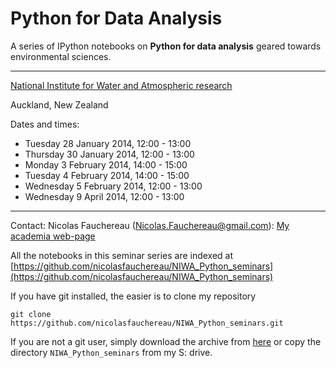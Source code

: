 Python for Data Analysis
========================

A series of IPython notebooks on **Python for data analysis** geared towards environmental sciences.

<hr size=3>

[National Institute for Water and Atmospheric research](http://www.niwa.co.nz) 

Auckland, New Zealand 

Dates and times: 

+ Tuesday 28 January 2014, 12:00 - 13:00
+ Thursday 30 January 2014, 12:00 - 13:00
+ Monday 3 February 2014, 14:00 - 15:00
+ Tuesday 4 February 2014, 14:00 - 15:00
+ Wednesday 5 February 2014, 12:00 - 13:00
+ Wednesday 9 April 2014, 12:00 - 13:00


<hr size=3>

Contact: Nicolas Fauchereau (Nicolas.Fauchereau@gmail.com): [My academia web-page](http://niwa.academia.edu/NicolasFauchereau)

All the notebooks in this seminar series are indexed at [https://github.com/nicolasfauchereau/NIWA_Python_seminars](https://github.com/nicolasfauchereau/NIWA_Python_seminars)

If you have git installed, the easier is to clone my repository 

    git clone https://github.com/nicolasfauchereau/NIWA_Python_seminars.git

If you are not a git user, simply download the archive from [here](https://github.com/nicolasfauchereau/NIWA_Python_seminars/archive/master.zip) or copy the directory `NIWA_Python_seminars` from my S: drive.

